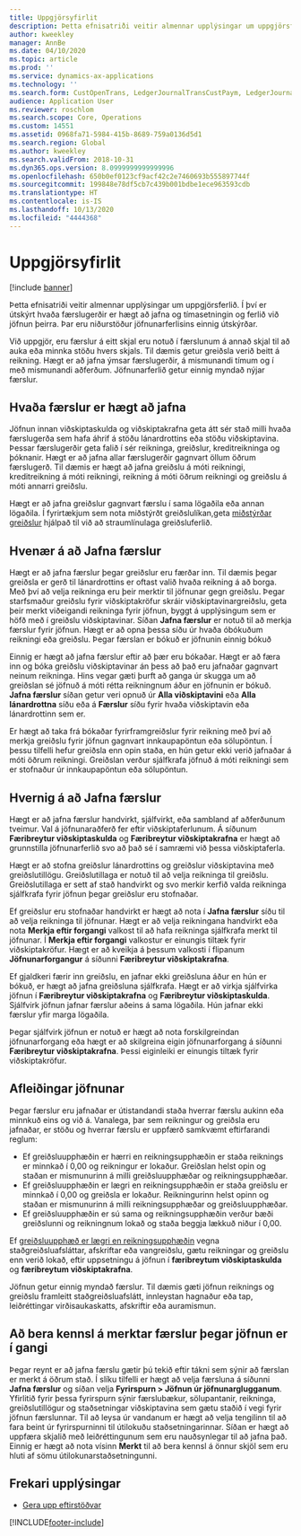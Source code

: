 ```yaml
---
title: Uppgjörsyfirlit
description: Þetta efnisatriði veitir almennar upplýsingar um uppgjörsferlið. Í því er útskýrt hvaða færslugerðir er hægt að jafna og tímasetningin og ferlið við jöfnun þeirra. Þar eru niðurstöður jöfnunarferlisins einnig útskýrðar.
author: kweekley
manager: AnnBe
ms.date: 04/10/2020
ms.topic: article
ms.prod: ''
ms.service: dynamics-ax-applications
ms.technology: ''
ms.search.form: CustOpenTrans, LedgerJournalTransCustPaym, LedgerJournalTransVendPaym, VendOpenTrans
audience: Application User
ms.reviewer: roschlom
ms.search.scope: Core, Operations
ms.custom: 14551
ms.assetid: 0968fa71-5984-415b-8689-759a0136d5d1
ms.search.region: Global
ms.author: kweekley
ms.search.validFrom: 2018-10-31
ms.dyn365.ops.version: 8.0999999999999996
ms.openlocfilehash: 650b0ef0123cf9acf42c2e7460693b555897744f
ms.sourcegitcommit: 199848e78df5cb7c439b001bdbe1ece963593cdb
ms.translationtype: HT
ms.contentlocale: is-IS
ms.lasthandoff: 10/13/2020
ms.locfileid: "4444368"
---
```

# <a name="settlement-overview"></a>Uppgjörsyfirlit

[!include [banner](../includes/banner.md)]

Þetta efnisatriði veitir almennar upplýsingar um uppgjörsferlið. Í því er útskýrt hvaða færslugerðir er hægt að jafna og tímasetningin og ferlið við jöfnun þeirra. Þar eru niðurstöður jöfnunarferlisins einnig útskýrðar.

Við uppgjör, eru færslur á eitt skjal eru notuð í færslunum á annað skjal til að auka eða minnka stöðu hvers skjals. Til dæmis getur greiðsla verið beitt á reikning. Hægt er að jafna ýmsar færslugerðir, á mismunandi tímum og í með mismunandi aðferðum. Jöfnunarferlið getur einnig myndað nýjar færslur.

## <a name="what-transactions-can-be-settled"></a>Hvaða færslur er hægt að jafna

Jöfnun innan viðskiptaskulda og viðskiptakrafna geta átt sér stað milli hvaða færslugerða sem hafa áhrif á stöðu lánardrottins eða stöðu viðskiptavina. Þessar færslugerðir geta falið í sér reikninga, greiðslur, kreditreikninga og þóknanir. Hægt er að jafna allar færslugerðir gagnvart öllum öðrum færslugerð. Til dæmis er hægt að jafna greiðslu á móti reikningi, kreditreikning á móti reikningi, reikning á móti öðrum reikningi og greiðslu á móti annarri greiðslu.

Hægt er að jafna greiðslur gagnvart færslu í sama lögaðila eða annan lögaðila. Í fyrirtækjum sem nota miðstýrðt greiðslulíkan,geta [miðstýrðar greiðslur](set-up-centralized-payments.md) hjálpað til við að straumlínulaga greiðsluferlið.

## <a name="when-to-settle-transactions"></a>Hvenær á að Jafna færslur

Hægt er að jafna færslur þegar greiðslur eru færðar inn. Til dæmis þegar greiðsla er gerð til lánardrottins er oftast valið hvaða reikning á að borga. Með því að velja reikninga eru þeir merktir til jöfnunar gegn greiðslu. Þegar starfsmaður greiðslu fyrir viðskiptakröfur skráir viðskiptavinargreiðslu, geta þeir merkt viðeigandi reikninga fyrir jöfnun, byggt á upplýsingum sem er höfð með í greiðslu viðskiptavinar. Síðan **Jafna færslur** er notuð til að merkja færslur fyrir jöfnun. Hægt er að opna þessa síðu úr hvaða óbókuðum reikningi eða greiðslu. Þegar færslan er bókuð er jöfnunin einnig bókuð 

Einnig er hægt að jafna færslur eftir að þær eru bókaðar. Hægt er að færa inn og bóka greiðslu viðskiptavinar án þess að það eru jafnaðar gagnvart neinum reikninga. Hins vegar gæti þurft að ganga úr skugga um að greiðslan sé jöfnuð á móti rétta reikningnum áður en jöfnunin er bókuð. **Jafna færslur** síðan getur veri opnuð úr **Alla viðskiptavini** eða **Alla lánardrottna** síðu eða á **Færslur** síðu fyrir hvaða viðskiptavin eða lánardrottinn sem er.

Er hægt að taka frá bókaðar fyrirframgreiðslur fyrir reikning með því að merkja greiðslu fyrir jöfnun gagnvart innkaupapöntun eða sölupöntun. Í þessu tilfelli hefur greiðsla enn opin staða, en hún getur ekki verið jafnaðar á móti öðrum reikningi. Greiðslan verður sjálfkrafa jöfnuð á móti reikningi sem er stofnaður úr innkaupapöntun eða sölupöntun.

## <a name="how-to-settle-transactions"></a>Hvernig á að Jafna færslur

Hægt er að jafna færslur handvirkt, sjálfvirkt, eða sambland af aðferðunum tveimur. Val á jöfnunaraðferð fer eftir viðskiptaferlunum. Á síðunum **Færibreytur viðskiptaskulda** og **Færibreytur viðskiptakrafna** er hægt að grunnstilla jöfnunarferlið svo að það sé í samræmi við þessa viðskiptaferla.

Hægt er að stofna greiðslur lánardrottins og greiðslur viðskiptavina með greiðslutillögu. Greiðslutillaga er notuð til að velja reikninga til greiðslu. Greiðslutillaga er sett af stað handvirkt og svo merkir kerfið valda reikninga sjálfkrafa fyrir jöfnun þegar greiðslur eru stofnaðar.

Ef greiðslur eru stofnaðar handvirkt er hægt að nota í **Jafna færslur** síðu til að velja reikninga til jöfnunar. Hægt er að velja reikningana handvirkt eða nota **Merkja eftir forgangi** valkost til að hafa reikninga sjálfkrafa merkt til jöfnunar. Í **Merkja eftir forgangi** valkostur er einungis tiltæk fyrir viðskiptakröfur. Hægt er að kveikja á þessum valkosti í flipanum **Jöfnunarforgangur** á síðunni **Færibreytur viðskiptakrafna**.

Ef gjaldkeri færir inn greiðslu, en jafnar ekki greiðsluna áður en hún er bókuð, er hægt að jafna greiðsluna sjálfkrafa. Hægt er að virkja sjálfvirka jöfnun í **Færibreytur viðskiptakrafna** og **Færibreytur viðskiptaskulda**. Sjálfvirk jöfnun jafnar færslur aðeins á sama lögaðila. Hún jafnar ekki færslur yfir marga lögaðila.

Þegar sjálfvirk jöfnun er notuð er hægt að nota forskilgreindan jöfnunarforgang eða hægt er að skilgreina eigin jöfnunarforgang á síðunni **Færibreytur viðskiptakrafna**. Þessi eiginleiki er einungis tiltæk fyrir viðskiptakröfur.

## <a name="results-of-settlement"></a>Afleiðingar jöfnunar

Þegar færslur eru jafnaðar er útistandandi staða hverrar færslu aukinn eða minnkuð eins og við á. Vanalega, þar sem reikningur og greiðsla eru jafnaðar, er stöðu og hverrar færslu er uppfærð samkvæmt eftirfarandi reglum:

- Ef greiðsluupphæðin er hærri en reikningsupphæðin er staða reiknings er minnkað í 0,00 og reikningur er lokaður. Greiðslan helst opin og staðan er mismunurinn á milli greiðsluupphæðar og reikningsupphæðar.
- Ef greiðsluupphæðin er lægri en reikningsupphæðin er staða greiðslu er minnkað í 0,00 og greiðsla er lokaður. Reikningurinn helst opinn og staðan er mismunurinn á milli reikningsupphæðar og greiðsluupphæðar.
- Ef greiðsluupphæðin er sú sama og reikningsupphæðin verður bæði greiðslunni og reikningnum lokað og staða beggja lækkuð niður í 0,00.

Ef [greiðsluupphæð er lægri en reikningsupphæðin](../accounts-payable/vendor-payments-partial-amount.md) vegna staðgreiðsluafsláttar, afskriftar eða vangreiðslu, gætu reikningar og greiðslu enn verið lokað, eftir uppsetningu á jöfnun í **færibreytum viðskiptaskulda** og **færibreytum viðskiptakrafna**.

Jöfnun getur einnig myndað færslur. Til dæmis gæti jöfnun reiknings og greiðslu framleitt staðgreiðsluafslátt, innleystan hagnaður eða tap, leiðréttingar virðisaukaskatts, afskriftir eða auramismun.

## <a name="identifying-marked-transactions-during-settlement"></a>Að bera kennsl á merktar færslur þegar jöfnun er í gangi

Þegar reynt er að jafna færslu gætir þú tekið eftir tákni sem sýnir að færslan er merkt á öðrum stað. Í slíku tilfelli er hægt að velja færsluna á síðunni **Jafna færslur** og síðan velja **Fyrirspurn \> Jöfnun úr jöfnunarglugganum**. Yfirlitið fyrir þessa fyrirspurn sýnir færslubækur, sölupantanir, reikninga, greiðslutillögur og staðsetningar viðskiptavina sem gætu staðið í vegi fyrir jöfnun færslunnar. Til að leysa úr vandanum er hægt að velja tengilinn til að fara beint úr fyrirspurninni til útilokuðu staðsetningarinnar. Síðan er hægt að uppfæra skjalið með leiðréttingunum sem eru nauðsynlegar til að jafna það. Einnig er hægt að nota vísinn **Merkt** til að bera kennsl á önnur skjöl sem eru hluti af sömu útilokunarstaðsetningunni.

## <a name="additional-resources"></a>Frekari upplýsingar

- [Gera upp eftirstöðvar](settle-remainder.md)


[!INCLUDE[footer-include](../../includes/footer-banner.md)]
